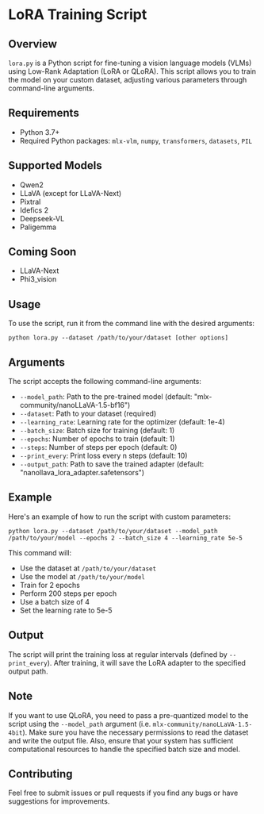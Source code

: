 # LoRA Training Script

## Overview

`lora.py` is a Python script for fine-tuning a vision language models (VLMs) using Low-Rank Adaptation (LoRA or QLoRA). This script allows you to train the model on your custom dataset, adjusting various parameters through command-line arguments.

## Requirements

- Python 3.7+
- Required Python packages: `mlx-vlm`, `numpy`, `transformers`, `datasets`, `PIL`

## Supported Models
- Qwen2
- LLaVA (except for LLaVA-Next)
- Pixtral
- Idefics 2
- Deepseek-VL
- Paligemma

## Coming Soon
- LLaVA-Next
- Phi3_vision

## Usage

To use the script, run it from the command line with the desired arguments:

```
python lora.py --dataset /path/to/your/dataset [other options]
```

## Arguments

The script accepts the following command-line arguments:

- `--model_path`: Path to the pre-trained model (default: "mlx-community/nanoLLaVA-1.5-bf16")
- `--dataset`: Path to your dataset (required)
- `--learning_rate`: Learning rate for the optimizer (default: 1e-4)
- `--batch_size`: Batch size for training (default: 1)
- `--epochs`: Number of epochs to train (default: 1)
- `--steps`: Number of steps per epoch (default: 0)
- `--print_every`: Print loss every n steps (default: 10)
- `--output_path`: Path to save the trained adapter (default: "nanollava_lora_adapter.safetensors")

## Example

Here's an example of how to run the script with custom parameters:

```
python lora.py --dataset /path/to/your/dataset --model_path /path/to/your/model --epochs 2 --batch_size 4 --learning_rate 5e-5
```

This command will:
- Use the dataset at `/path/to/your/dataset`
- Use the model at `/path/to/your/model`
- Train for 2 epochs
- Perform 200 steps per epoch
- Use a batch size of 4
- Set the learning rate to 5e-5

## Output

The script will print the training loss at regular intervals (defined by `--print_every`). After training, it will save the LoRA adapter to the specified output path.

## Note

If you want to use QLoRA, you need to pass a pre-quantized model to the script using the `--model_path` argument (i.e. `mlx-community/nanoLLaVA-1.5-4bit`).
Make sure you have the necessary permissions to read the dataset and write the output file. Also, ensure that your system has sufficient computational resources to handle the specified batch size and model.

## Contributing

Feel free to submit issues or pull requests if you find any bugs or have suggestions for improvements.
